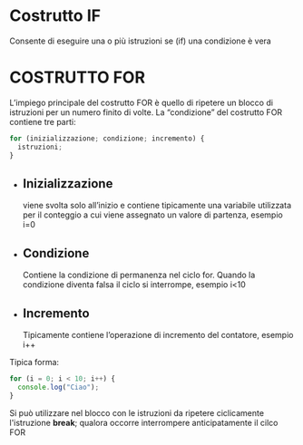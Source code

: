 # Costrutto IF

Consente di eseguire una o più istruzioni se (if) una condizione è vera

# COSTRUTTO FOR

L’impiego principale del costrutto FOR è quello di ripetere un blocco di istruzioni per
un numero finito di volte. La “condizione” del costrutto FOR contiene tre parti:

```javascript
for (inizializzazione; condizione; incremento) {
  istruzioni;
}
```

- ## Inizializzazione

  viene svolta solo all’inizio e contiene tipicamente una variabile
  utilizzata per il conteggio a cui viene assegnato un valore di
  partenza, esempio i=0

- ## Condizione

  Contiene la condizione di permanenza nel ciclo for. Quando la
  condizione diventa falsa il ciclo si interrompe, esempio i<10

- ## Incremento
  Tipicamente contiene l’operazione di incremento del
  contatore, esempio i++

Tipica forma:

```javascript
for (i = 0; i < 10; i++) {
  console.log("Ciao");
}
```

Si può utilizzare nel blocco con le istruzioni da ripetere ciclicamente l'istruzione **break**; qualora occorre interrompere anticipatamente il cilco FOR
